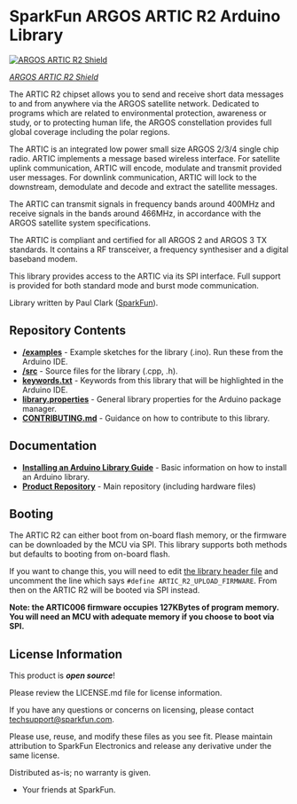 SparkFun ARGOS ARTIC R2 Arduino Library
===========================================================

[![ARGOS ARTIC R2 Shield](https://cdn.sparkfun.com//assets/parts/1/6/2/1/7/17236-Artic_R2_Breakout-01a.jpg)](https://www.sparkfun.com/products/17236)

[*ARGOS ARTIC R2 Shield*](https://www.sparkfun.com/products/17236)

The ARTIC R2 chipset allows you to send and receive short data messages to and from anywhere via the ARGOS satellite network. Dedicated to programs which are related to environmental protection,
awareness or study, or to protecting human life, the ARGOS constellation provides full global coverage including the polar regions.

The ARTIC is an integrated low power small size ARGOS 2/3/4 single chip radio. ARTIC implements a message based wireless interface. For satellite uplink communication, ARTIC will encode, modulate and transmit
provided user messages. For downlink communication, ARTIC will lock to the downstream, demodulate and decode and extract the satellite messages.

The ARTIC can transmit signals in frequency bands around 400MHz and receive signals in the bands around 466MHz, in accordance with the ARGOS satellite system specifications.

The ARTIC is compliant and certified for all ARGOS 2 and ARGOS 3 TX standards. It contains a RF transceiver, a frequency synthesiser and a digital baseband modem.

This library provides access to the ARTIC via its SPI interface. Full support is provided for both standard mode and burst mode communication.

Library written by Paul Clark ([SparkFun](http://www.sparkfun.com)).

Repository Contents
-------------------

* [**/examples**](./examples) - Example sketches for the library (.ino). Run these from the Arduino IDE.
* [**/src**](./src) - Source files for the library (.cpp, .h).
* [**keywords.txt**](./keywords.txt) - Keywords from this library that will be highlighted in the Arduino IDE.
* [**library.properties**](./library.properties) - General library properties for the Arduino package manager.
* [**CONTRIBUTING.md**](./CONTRIBUTING.md) - Guidance on how to contribute to this library.

Documentation
--------------

* **[Installing an Arduino Library Guide](https://learn.sparkfun.com/tutorials/installing-an-arduino-library)** - Basic information on how to install an Arduino library.
* **[Product Repository](https://github.com/sparkfunX/ARGOS-ARTIC-R2-Shield)** - Main repository (including hardware files)

Booting
-------------------

The ARTIC R2 can either boot from on-board flash memory, or the firmware can be downloaded by the MCU via SPI.
This library supports both methods but defaults to booting from on-board flash.

If you want to change this, you will need to edit [the library header file](https://github.com/sparkfun/SparkFun_ARGOS_ARTIC_R2_Arduino_Library/blob/master/src/SparkFun_ARGOS_ARTIC_R2_Arduino_Library.h#L44)
and uncomment the line which says ```#define ARTIC_R2_UPLOAD_FIRMWARE```. From then on the ARTIC R2 will be booted via SPI instead.

**Note: the ARTIC006 firmware occupies 127KBytes of program memory. You will need an MCU with adequate memory if you choose to boot via SPI.**

License Information
-------------------

This product is _**open source**_!

Please review the LICENSE.md file for license information.

If you have any questions or concerns on licensing, please contact techsupport@sparkfun.com.

Please use, reuse, and modify these files as you see fit. Please maintain attribution to SparkFun Electronics and release any derivative under the same license.

Distributed as-is; no warranty is given.

- Your friends at SparkFun.
